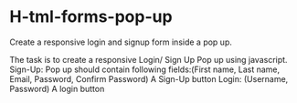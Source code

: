 # H-tml-forms-pop-up
Create a responsive login and signup form inside a pop up.

The task is to create a responsive Login/ Sign Up Pop up using javascript.
Sign-Up:
Pop up should contain following fields:(First name, Last name, Email, Password, Confirm Password)
A Sign-Up button
Login:
(Username, Password)
A login button
